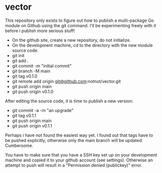 # vector
This repository only exists to figure out how to publish a multi-package Go module
on Github using the git command. I'll be experimenting freely with it before i publish 
more serious stuff!

- On the github site, create a new repository, do not initialize.
- On the development machine, cd to the directory with the new module source code.
- git init
- git add .
- git commit -m "initial commit"
- git branch -M main
- git tag v0.1.0
- git remote add origin git@github.com:notnot/vector.git
- git push origin main
- git push origin v0.1.0

After editing the source code, it is time to publish a new version:

- git commit -a -m "an upgrade"
- git tag v0.1.1
- git push origin main
- git push origin v0.1.1



Perhaps i have not found the easiest way yet. I found out that tags have to be pushed
explicitly, otherwise only the main branch will be updated. Cumbersome.

You have to make sure that you have a SSH key set up on your development machine and
copied it to your github account (see settings). Otherwise an attempt to push will 
result in a "Permission denied (publickey)" error.
